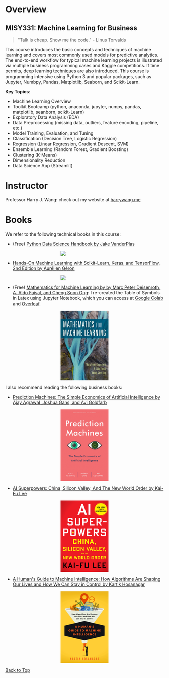 # Overview
## MISY331: Machine Learning for Business

> "Talk is cheap. Show me the code." - Linus Torvalds

This course introduces the basic concepts and techniques of machine learning and covers most commonly used models for predictive analytics. The end-to-end workflow for typical machine learning projects is illustrated via multiple business programming cases and Kaggle competitions. If time permits, deep learning techniques are also introduced. This course is programming intensive using Python 3 and popular packages, such as Jupyter, Numbpy, Pandas, Matplotlib, Seaborn, and Scikit-Learn.

**Key Topics**:

- Machine Learning Overview
- Toolkit Bootcamp (python, anaconda, jupyter, numpy, pandas, matplotlib, seanborn, scikit-Learn)
- Exploratory Data Analysis (EDA)
- Data Preprocessing (missing data, outliers, feature encoding, pipeline, etc.)
- Model Training, Evaluation, and Tuning
- Classification (Decision Tree, Logistic Regression)
- Regression (Linear Regression, Gradient Descent, SVM)
- Ensemble Learning (Random Forest, Gradient Boosting)
- Clustering (K-Means)
- Dimensionality Reduction
- Data Science App (Streamlit)


# Instructor

Professor Harry J. Wang: check out my website at [harrywang.me](http://harrywang.me/)

# Books

We refer to the following technical books in this course:

- (Free) [Python Data Science Handbook by Jake VanderPlas](https://jakevdp.github.io/PythonDataScienceHandbook/)


<img src="./img/datascience.png" style="display: block; margin-left: auto; margin-right: auto; width: 30%;">

- [Hands-On Machine Learning with Scikit-Learn, Keras, and TensorFlow, 2nd Edition
by Aurélien Géron](https://www.oreilly.com/library/view/hands-on-machine-learning/9781492032632/)


<img src="./img/machinelearning.png" style="display: block; margin-left: auto; margin-right: auto; width: 30%;">

- (Free) [Mathematics for Machine Learning by by Marc Peter Deisenroth, A. Aldo Faisal, and Cheng Soon Ong](https://mml-book.github.io/): I re-created the Table of Symbols in Latex using Jupyter Notebook, which you can access at [Google Colab](https://colab.research.google.com/drive/15cQSy8AvU_0ChtNfYaW_Wqfj_dgPv_Lq) and [Overleaf](https://www.overleaf.com/read/mnzgdyrsjfsk).

<img src="./img/mml.jpeg" style="display: block; margin-left: auto; margin-right: auto; width: 30%;">

I also recommend reading the following business books:

- [Prediction Machines: The Simple Economics of Artificial Intelligence by Ajay Agrawal, Joshua Gans, and Avi Goldfarb](https://www.predictionmachines.ai/)

<img src="./img/prediction-machine.jpg" style="display: block; margin-left: auto; margin-right: auto; width: 30%;">

- [AI Superpowers: China, Silicon Valley, And The New World Order by Kai-Fu Lee](https://www.amazon.com/AI-Superpowers-China-Silicon-Valley/dp/132854639X)

<img src="./img/ai-superpower.jpg" style="display: block; margin-left: auto; margin-right: auto; width: 30%;">

- [A Human's Guide to Machine Intelligence: How Algorithms Are Shaping Our Lives and How We Can Stay in Control by Kartik Hosanagar](https://www.amazon.com/Humans-Guide-Machine-Intelligence-Algorithms/dp/0525560882/)

<img src="./img/human-guide.jpg" style="display: block; margin-left: auto; margin-right: auto; width: 30%;">

[Back to Top](#misy331-machine-learning-for-business)

